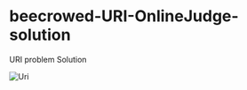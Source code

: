 # beecrowed-URI-OnlineJudge-solution
URI problem Solution



![Uri](https://user-images.githubusercontent.com/80118217/177917303-9d05e0d0-678d-4dfd-9e5a-f06e95c53955.JPG)
